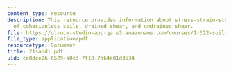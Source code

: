 ```yaml
---
content_type: resource
description: This resource provides information about stress-strain-strength behavior
  of cohesionless soils, drained shear, and undrained shear.
file: https://ol-ocw-studio-app-qa.s3.amazonaws.com/courses/1-322-soil-behavior-spring-2005/ce0dce266529a0c37f107d64e01d3534_21sandi.pdf
file_type: application/pdf
resourcetype: Document
title: 21sandi.pdf
uid: ce0dce26-6529-a0c3-7f10-7d64e01d3534
---
```


